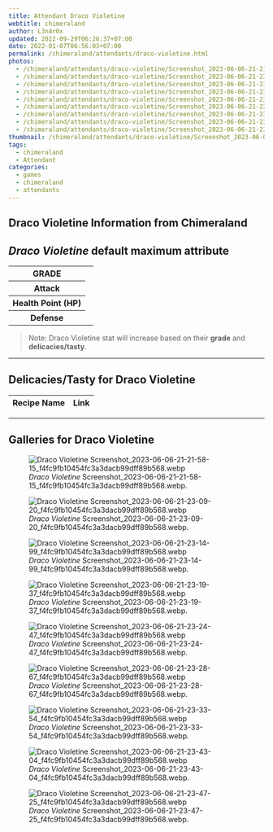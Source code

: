 ```yaml
---
title: Attendant Draco Violetine
webtitle: chimeraland
author: L3n4r0x
updated: 2022-09-29T06:26:37+07:00
date: 2022-01-07T06:56:03+07:00
permalink: /chimeraland/attendants/draco-violetine.html
photos:
  - /chimeraland/attendants/draco-violetine/Screenshot_2023-06-06-21-21-58-15_f4fc9fb10454fc3a3dacb99dff89b568.webp
  - /chimeraland/attendants/draco-violetine/Screenshot_2023-06-06-21-23-09-20_f4fc9fb10454fc3a3dacb99dff89b568.webp
  - /chimeraland/attendants/draco-violetine/Screenshot_2023-06-06-21-23-14-99_f4fc9fb10454fc3a3dacb99dff89b568.webp
  - /chimeraland/attendants/draco-violetine/Screenshot_2023-06-06-21-23-19-37_f4fc9fb10454fc3a3dacb99dff89b568.webp
  - /chimeraland/attendants/draco-violetine/Screenshot_2023-06-06-21-23-24-47_f4fc9fb10454fc3a3dacb99dff89b568.webp
  - /chimeraland/attendants/draco-violetine/Screenshot_2023-06-06-21-23-28-67_f4fc9fb10454fc3a3dacb99dff89b568.webp
  - /chimeraland/attendants/draco-violetine/Screenshot_2023-06-06-21-23-33-54_f4fc9fb10454fc3a3dacb99dff89b568.webp
  - /chimeraland/attendants/draco-violetine/Screenshot_2023-06-06-21-23-43-04_f4fc9fb10454fc3a3dacb99dff89b568.webp
  - /chimeraland/attendants/draco-violetine/Screenshot_2023-06-06-21-23-47-25_f4fc9fb10454fc3a3dacb99dff89b568.webp
thumbnail: /chimeraland/attendants/draco-violetine/Screenshot_2023-06-06-21-21-58-15_f4fc9fb10454fc3a3dacb99dff89b568.webp
tags:
  - chimeraland
  - Attendant
categories:
  - games
  - chimeraland
  - attendants
---
```


<link
  rel="stylesheet"
  href="https://rawcdn.githack.com/dimaslanjaka/Web-Manajemen/870a349/css/bootstrap-5-3-0-alpha3-wrapper.css"
/>
<section id="bootstrap-wrapper">
  <div data-bs-theme="dark">
    <h2>Draco Violetine Information from Chimeraland</h2>
    <h2 id="attribute"><i>Draco Violetine</i> default maximum attribute</h2>
    <div class="row">
      <div class="col mb-2">
        <div class="card">
          <div class="card-body">
            <table>
              <tr>
                <th>GRADE</th>
                <td><br /></td>
              </tr>
              <tr>
                <th>Attack</th>
                <td></td>
              </tr>
              <tr>
                <th>Health Point (HP)</th>
                <td></td>
              </tr>
              <tr>
                <th>Defense</th>
                <td></td>
              </tr>
            </table>
          </div>
        </div>
      </div>
    </div>
    <blockquote class="bd-callout bd-callout-warning">
      Note: Draco Violetine stat will increase based on their <b>grade</b> and
      <b>delicacies/tasty</b>.
    </blockquote>
    <hr />
    <h2 id="delicacies">Delicacies/Tasty for Draco Violetine</h2>
    <div class="card">
      <div class="card-body">
        <div class="table-responsive">
          <table class="table table-striped">
            <thead>
              <tr>
                <th>Recipe Name</th>
                <th>Link</th>
              </tr>
            </thead>
            <tbody></tbody>
          </table>
        </div>
      </div>
    </div>
    <hr />
    <div id="gallery">
      <h2>Galleries for Draco Violetine</h2>
      <div class="row">
        <div class="col-lg-6 col-12">
          <figure>
            <img
              src="https://www.webmanajemen.com/chimeraland/attendants/draco-violetine/Screenshot_2023-06-06-21-21-58-15_f4fc9fb10454fc3a3dacb99dff89b568.webp"
              alt="Draco Violetine Screenshot_2023-06-06-21-21-58-15_f4fc9fb10454fc3a3dacb99dff89b568.webp"
            />
            <figcaption style="word-wrap: break-word">
              <i>Draco Violetine</i>
              Screenshot_2023-06-06-21-21-58-15_f4fc9fb10454fc3a3dacb99dff89b568.webp.
            </figcaption>
          </figure>
        </div>
        <div class="col-lg-6 col-12">
          <figure>
            <img
              src="https://www.webmanajemen.com/chimeraland/attendants/draco-violetine/Screenshot_2023-06-06-21-23-09-20_f4fc9fb10454fc3a3dacb99dff89b568.webp"
              alt="Draco Violetine Screenshot_2023-06-06-21-23-09-20_f4fc9fb10454fc3a3dacb99dff89b568.webp"
            />
            <figcaption style="word-wrap: break-word">
              <i>Draco Violetine</i>
              Screenshot_2023-06-06-21-23-09-20_f4fc9fb10454fc3a3dacb99dff89b568.webp.
            </figcaption>
          </figure>
        </div>
        <div class="col-lg-6 col-12">
          <figure>
            <img
              src="https://www.webmanajemen.com/chimeraland/attendants/draco-violetine/Screenshot_2023-06-06-21-23-14-99_f4fc9fb10454fc3a3dacb99dff89b568.webp"
              alt="Draco Violetine Screenshot_2023-06-06-21-23-14-99_f4fc9fb10454fc3a3dacb99dff89b568.webp"
            />
            <figcaption style="word-wrap: break-word">
              <i>Draco Violetine</i>
              Screenshot_2023-06-06-21-23-14-99_f4fc9fb10454fc3a3dacb99dff89b568.webp.
            </figcaption>
          </figure>
        </div>
        <div class="col-lg-6 col-12">
          <figure>
            <img
              src="https://www.webmanajemen.com/chimeraland/attendants/draco-violetine/Screenshot_2023-06-06-21-23-19-37_f4fc9fb10454fc3a3dacb99dff89b568.webp"
              alt="Draco Violetine Screenshot_2023-06-06-21-23-19-37_f4fc9fb10454fc3a3dacb99dff89b568.webp"
            />
            <figcaption style="word-wrap: break-word">
              <i>Draco Violetine</i>
              Screenshot_2023-06-06-21-23-19-37_f4fc9fb10454fc3a3dacb99dff89b568.webp.
            </figcaption>
          </figure>
        </div>
        <div class="col-lg-6 col-12">
          <figure>
            <img
              src="https://www.webmanajemen.com/chimeraland/attendants/draco-violetine/Screenshot_2023-06-06-21-23-24-47_f4fc9fb10454fc3a3dacb99dff89b568.webp"
              alt="Draco Violetine Screenshot_2023-06-06-21-23-24-47_f4fc9fb10454fc3a3dacb99dff89b568.webp"
            />
            <figcaption style="word-wrap: break-word">
              <i>Draco Violetine</i>
              Screenshot_2023-06-06-21-23-24-47_f4fc9fb10454fc3a3dacb99dff89b568.webp.
            </figcaption>
          </figure>
        </div>
        <div class="col-lg-6 col-12">
          <figure>
            <img
              src="https://www.webmanajemen.com/chimeraland/attendants/draco-violetine/Screenshot_2023-06-06-21-23-28-67_f4fc9fb10454fc3a3dacb99dff89b568.webp"
              alt="Draco Violetine Screenshot_2023-06-06-21-23-28-67_f4fc9fb10454fc3a3dacb99dff89b568.webp"
            />
            <figcaption style="word-wrap: break-word">
              <i>Draco Violetine</i>
              Screenshot_2023-06-06-21-23-28-67_f4fc9fb10454fc3a3dacb99dff89b568.webp.
            </figcaption>
          </figure>
        </div>
        <div class="col-lg-6 col-12">
          <figure>
            <img
              src="https://www.webmanajemen.com/chimeraland/attendants/draco-violetine/Screenshot_2023-06-06-21-23-33-54_f4fc9fb10454fc3a3dacb99dff89b568.webp"
              alt="Draco Violetine Screenshot_2023-06-06-21-23-33-54_f4fc9fb10454fc3a3dacb99dff89b568.webp"
            />
            <figcaption style="word-wrap: break-word">
              <i>Draco Violetine</i>
              Screenshot_2023-06-06-21-23-33-54_f4fc9fb10454fc3a3dacb99dff89b568.webp.
            </figcaption>
          </figure>
        </div>
        <div class="col-lg-6 col-12">
          <figure>
            <img
              src="https://www.webmanajemen.com/chimeraland/attendants/draco-violetine/Screenshot_2023-06-06-21-23-43-04_f4fc9fb10454fc3a3dacb99dff89b568.webp"
              alt="Draco Violetine Screenshot_2023-06-06-21-23-43-04_f4fc9fb10454fc3a3dacb99dff89b568.webp"
            />
            <figcaption style="word-wrap: break-word">
              <i>Draco Violetine</i>
              Screenshot_2023-06-06-21-23-43-04_f4fc9fb10454fc3a3dacb99dff89b568.webp.
            </figcaption>
          </figure>
        </div>
        <div class="col-lg-6 col-12">
          <figure>
            <img
              src="https://www.webmanajemen.com/chimeraland/attendants/draco-violetine/Screenshot_2023-06-06-21-23-47-25_f4fc9fb10454fc3a3dacb99dff89b568.webp"
              alt="Draco Violetine Screenshot_2023-06-06-21-23-47-25_f4fc9fb10454fc3a3dacb99dff89b568.webp"
            />
            <figcaption style="word-wrap: break-word">
              <i>Draco Violetine</i>
              Screenshot_2023-06-06-21-23-47-25_f4fc9fb10454fc3a3dacb99dff89b568.webp.
            </figcaption>
          </figure>
        </div>
      </div>
    </div>
  </div>
</section>